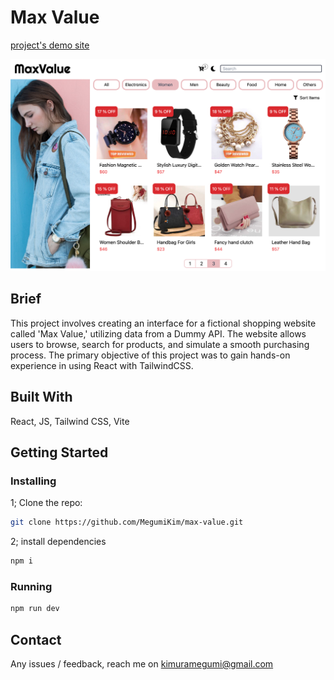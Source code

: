 # Max Value

[project's demo site](https://max-value.megumi.no)

![Homepage Preview](public/screenshot.png)

## Brief

This project involves creating an interface for a fictional shopping website called 'Max Value,' utilizing data from a Dummy API. The website allows users to browse, search for products, and simulate a smooth purchasing process. The primary objective of this project was to gain hands-on experience in using React with TailwindCSS.

## Built With

React, JS, Tailwind CSS, Vite

## Getting Started

### Installing

1; Clone the repo:

```bash
git clone https://github.com/MegumiKim/max-value.git
```

2; install dependencies

```bash
npm i
```

### Running

```bash
npm run dev
```

## Contact

Any issues / feedback, reach me on kimuramegumi@gmail.com
